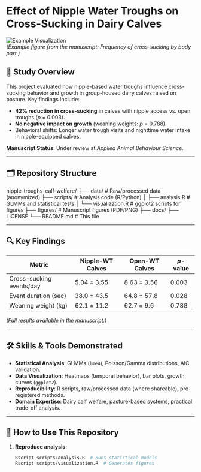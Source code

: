 # Effect of Nipple Water Troughs on Cross-Sucking in Dairy Calves  

![Example Visualization]()  
*(Example figure from the manuscript: Frequency of cross-sucking by body part.)*

## 📜 Study Overview  
This project evaluated how nipple-based water troughs influence cross-sucking behavior and growth in group-housed dairy calves raised on pasture. Key findings include:  
- **42% reduction in cross-sucking** in calves with nipple access vs. open troughs (*p* = 0.003).  
- **No negative impact on growth** (weaning weights: *p* = 0.788).  
- Behavioral shifts: Longer water trough visits and nighttime water intake in nipple-equipped calves.  

**Manuscript Status**: Under review at *Applied Animal Behaviour Science*.  

---

## 🗂️ Repository Structure 
nipple-troughs-calf-welfare/
├── data/ # Raw/processed data (anonymized)
├── scripts/ # Analysis code (R/Python)
│ ├── analysis.R # GLMMs and statistical tests
│ └── visualization.R # ggplot2 scripts for figures
├── figures/ # Manuscript figures (PDF/PNG)
├── docs/ 
├── LICENSE
└── README.md # This file


---

## 🔍 Key Findings  
| Metric               | Nipple-WT Calves | Open-WT Calves | *p*-value |  
|-----------------------|------------------|----------------|-----------|  
| Cross-sucking events/day | 5.04 ± 3.55     | 8.63 ± 3.56    | 0.003     |  
| Event duration (sec)  | 38.0 ± 43.5      | 64.8 ± 57.8    | 0.028     |  
| Weaning weight (kg)   | 62.1 ± 11.2      | 62.7 ± 9.6     | 0.788     |  

*(Full results available in the manuscript.)*

---

## 🛠️ Skills & Tools Demonstrated  
- **Statistical Analysis**: GLMMs (`lme4`), Poisson/Gamma distributions, AIC validation.  
- **Data Visualization**: Heatmaps (temporal behavior), bar plots, growth curves (`ggplot2`).  
- **Reproducibility**: R scripts, raw/processed data (where shareable), pre-registered methods.  
- **Domain Expertise**: Dairy calf welfare, pasture-based systems, practical trade-off analysis.  

---

## 🚀 How to Use This Repository  
1. **Reproduce analysis**:  
   ```bash
   Rscript scripts/analysis.R  # Runs statistical models  
   Rscript scripts/visualization.R  # Generates figures
   ```
   
